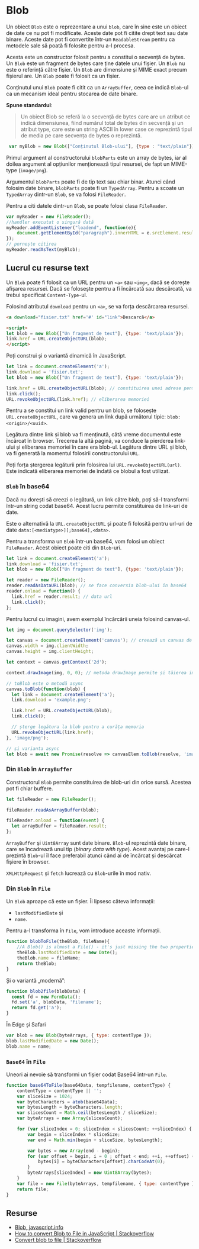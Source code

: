 # Blob

Un obiect `Blob` este o reprezentare a unui `blob`, care în sine este un obiect de date ce nu pot fi modificate. Aceste date pot fi citite drept text sau date binare. Aceste date pot fi convertite într-un `ReadableStream` pentru ca metodele sale să poată fi folosite pentru a-l procesa.

Acesta este un constructor folosit pentru a constitui o secvență de bytes. Un `Blob` este un fragment de bytes care ține datele unui fișier. Un `Blob` nu este o referință către fișier. Un `Blob` are dimensiune și MIME exact precum fișierul are. Un `Blob` poate fi folosit ca un fișier.

Conținutul unui `Blob` poate fi citit ca un `ArrayBuffer`, ceea ce indică `Blob`-ul ca un mecanism ideal pentru stocarea de date binare.

**Spune standardul**:

> Un obiect Blob se referă la o secvență de bytes care are un atribut ce indică dimensiunea, fiind numărul total de bytes din secvență și un atribut type, care este un string ASCII în lower case ce reprezintă tipul de media pe care secvența de bytes o reprezintă.


```javascript
 var myBlob = new Blob(["Conținutul Blob-ului"], {type : "text/plain"});
```

Primul argument al constructorului `blobParts` este un array de bytes, iar al doilea argument al opțiunilor menționează tipul resursei, de fapt un MIME-type (`image/png`).

Argumentul `blobParts` poate fi de tip text sau chiar binar. Atunci când folosim date binare, `blobParts` poate fi un `TypedArray`. Pentru a scoate un `TypedArray` dintr-un `Blob`, se va folosi `FileReader`.

Pentru a citi datele dintr-un `Blob`, se poate folosi clasa `FileReader`.

```javascript
var myReader = new FileReader();
//handler executat o singură dată
myReader.addEventListener("loadend", function(e){
    document.getElementById("paragraph").innerHTML = e.srcElement.result;// afișează stringul
});
// pornește citirea
myReader.readAsText(myBlob);
```

## Lucrul cu resurse text

Un `Blob` poate fi folosit ca un URL pentru un `<a>` sau `<img>`, dacă se dorește afișarea resursei. Dacă se folosește pentru a fi încărcată sau descărcată, va trebui specificat `Content-Type`-ul.

Folosind atributul `download` pentru un `<a>`, se va forța descărcarea resursei.

```html
<a download="fisier.txt" href='#' id="link">Descarcă</a>

<script>
let blob = new Blob(["Un fragment de text"], {type: 'text/plain'});
link.href = URL.createObjectURL(blob);
</script>
```

Poți construi și o variantă dinamică în JavaScript.

```javascript
let link = document.createElement('a');
link.download = 'fisier.txt';
let blob = new Blob(["Un fragment de text"], {type: 'text/plain'});

link.href = URL.createObjectURL(blob); // constituirea unei adrese pentru blob
link.click();
URL.revokeObjectURL(link.href); // eliberarea memoriei
```

Pentru a se constitui un link valid pentru un blob, se folosește `URL.createObjectURL`, care va genera un link după următorul tipic: `blob:<origin>/<uuid>`.

Legătura dintre link și blob va fi menținută, câtă vreme documentul este încărcat în browser. Trecerea la altă pagină, va conduce la pierderea link-ului și eliberarea memoriei în care era blob-ul. Legătura dintre URL și blob, va fi generată la momentul folosirii constructorului `URL`.

Poți forța ștergerea legăturii prin folosirea lui `URL.revokeObjectURL(url)`. Este indicată eliberarea memoriei de îndată ce blobul a fost utilizat.

### `Blob` în base64

Dacă nu dorești să creezi o legătură, un link către blob, poți să-l transformi într-un string codat base64. Acest lucru permite constituirea de link-uri de date.

Este o alternativă la `URL.createObjectURL` și poate fi folosită pentru url-uri de date `data:[<mediatype>][;base64],<data>`.

Pentru a transforma un `Blob` într-un base64, vom folosi un obiect `FileReader`. Acest obiect poate citi din `Blob`-uri.

```javascript
let link = document.createElement('a');
link.download = 'fisier.txt';
let blob = new Blob(["Un fragment de text"], {type: 'text/plain'});

let reader = new FileReader();
reader.readAsDataURL(blob); // se face conversia blob-ului în base64
reader.onload = function() {
  link.href = reader.result; // data url
  link.click();
};
```

Pentru lucrul cu imagini, avem exemplul încărcării uneia folosind canvas-ul.

```javascript
let img = document.querySelector('img');

let canvas = document.createElement('canvas'); // creează un canvas de aceeași dimensiune
canvas.width = img.clientWidth;
canvas.height = img.clientHeight;

let context = canvas.getContext('2d');

context.drawImage(img, 0, 0); // metoda drawImage permite și tăierea imaginii, dacă se dorește

// toBlob este o metodă async
canvas.toBlob(function(blob) {
  let link = document.createElement('a');
  link.download = 'example.png';

  link.href = URL.createObjectURL(blob);
  link.click();

  // șterge legătura la blob pentru a curăța memoria
  URL.revokeObjectURL(link.href);
}, 'image/png');

// și varianta async
let blob = await new Promise(resolve => canvasElem.toBlob(resolve, 'image/png'));
```

### Din `Blob` în `ArrayBuffer`

Constructorul `Blob` permite constituirea de blob-uri din orice sursă. Acestea pot fi chiar buffere.

```javascript
let fileReader = new FileReader();

fileReader.readAsArrayBuffer(blob);

fileReader.onload = function(event) {
  let arrayBuffer = fileReader.result;
};
```

`ArrayBuffer` și `Uint8Array` sunt date binare. `Blob`-ul reprezintă date binare, care se încadrează unui tip (*binary data with type*).
Acest avantaj pe care-l prezintă `Blob`-ul îl face preferabil atunci când ai de încărcat și descărcat fișiere în browser.

`XMLHttpRequest` și `fetch` lucrează cu `Blob`-urile în mod nativ.

### Din `Blob` în `File`

Un `Blob` aproape că este un fișier. Îi lipsesc câteva informații:

- `lastModifiedDate` și
- `name`.

Pentru a-l transforma în `File`, vom introduce aceaste informații.

```javascript
function blobToFile(theBlob, fileName){
    //A Blob() is almost a File() - it's just missing the two properties below which we will add
    theBlob.lastModifiedDate = new Date();
    theBlob.name = fileName;
    return theBlob;
}
```

Și o variantă „modernă”:

```javascript
function blob2file(blobData) {
  const fd = new FormData();
  fd.set('a', blobData, 'filename');
  return fd.get('a');
}
```

În Edge și Safari

```javascript
var blob = new Blob(byteArrays, { type: contentType });
blob.lastModifiedDate = new Date();
blob.name = name;
```

### `Base64` în `File`

Uneori ai nevoie să transformi un fișier codat Base64 într-un `File`.

```javascript
function base64ToFile(base64Data, tempfilename, contentType) {
    contentType = contentType || '';
    var sliceSize = 1024;
    var byteCharacters = atob(base64Data);
    var bytesLength = byteCharacters.length;
    var slicesCount = Math.ceil(bytesLength / sliceSize);
    var byteArrays = new Array(slicesCount);

    for (var sliceIndex = 0; sliceIndex < slicesCount; ++sliceIndex) {
        var begin = sliceIndex * sliceSize;
        var end = Math.min(begin + sliceSize, bytesLength);

        var bytes = new Array(end - begin);
        for (var offset = begin, i = 0 ; offset < end; ++i, ++offset) {
            bytes[i] = byteCharacters[offset].charCodeAt(0);
        }
        byteArrays[sliceIndex] = new Uint8Array(bytes);
    }
    var file = new File(byteArrays, tempfilename, { type: contentType });
    return file;
}
```

## Resurse

- [Blob, javascript.info](https://javascript.info/blob)
- [How to convert Blob to File in JavaScript | Stackoverflow](https://stackoverflow.com/questions/27159179/how-to-convert-blob-to-file-in-javascript)
- [Convert blob to file | Stackoverflow](https://stackoverflow.com/questions/27553617/convert-blob-to-file/27565109)
